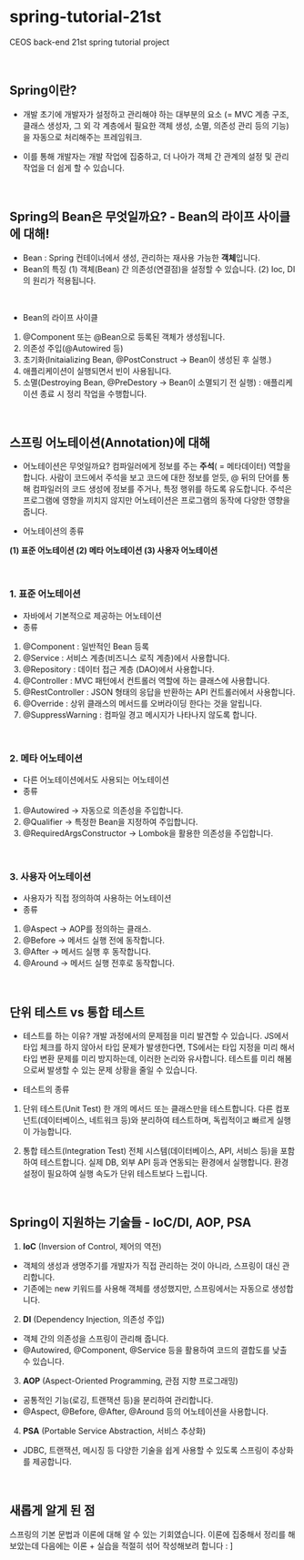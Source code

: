 # spring-tutorial-21st
CEOS back-end 21st spring tutorial project

<br>

## Spring이란?
- 개발 초기에 개발자가 설정하고 관리해야 하는 대부분의 요소
  (= MVC 계층 구조, 클래스 생성자, 그 외 각 계층에서 필요한 객체 생성, 소멸, 의존성 관리 등의 기능)을 자동으로 처리해주는 프레임워크.
  <br>
  
- 이를 통해 개발자는 개발 작업에 집중하고, 더 나아가 객체 간 관계의 설정 및 관리 작업을 더 쉽게 할 수 있습니다.
<br>

## Spring의 Bean은 무엇일까요? - Bean의 라이프 사이클에 대해!
- Bean : Spring 컨테이너에서 생성, 관리하는 재사용 가능한 **객체**입니다.
- Bean의 특징
  (1) 객체(Bean) 간 의존성(연결점)을 설정할 수 있습니다.
  (2) Ioc, DI의 원리가 적용됩니다.
<br>

- Bean의 라이프 사이클
1. @Component 또는 @Bean으로 등록된 객체가 생성됩니다.
2. 의존성 주입(@Autowired 등)
3. 초기화(Initaializing Bean, @PostConstruct -> Bean이 생성된 후 실행.)
4. 애플리케이션이 실행되면서 빈이 사용됩니다.
5. 소멸(Destroying Bean, @PreDestory -> Bean이 소멸되기 전 실행) : 애플리케이션 종료 시 정리 작업을 수행합니다.
<br>



## 스프링 어노테이션(Annotation)에 대해
- 어노테이션은 무엇일까요?
  컴파일러에게 정보를 주는 **주석**( = 메타데이터) 역할을 합니다.
  사람이 코드에서 주석을 보고 코드에 대한 정보를 얻듯,
  @ 뒤의 단어를 통해 컴파일러의 코드 생성에 정보를 주거나, 특정 행위를 하도록 유도합니다.
  주석은 프로그램에 영향을 끼치지 않지만 어노테이션은 프로그램의 동작에 다양한 영향을 줍니다.

- 어노테이션의 종류
  
 **(1) 표준 어노테이션
  (2) 메타 어노테이션
  (3) 사용자 어노테이션**

<br>

### 1. 표준 어노테이션
- 자바에서 기본적으로 제공하는 어노테이션
- 종류
1) @Component : 일반적인 Bean 등록
2) @Service : 서비스 계층(비즈니스 로직 계층)에서 사용합니다.
3) @Repository : 데이터 접근 계층 (DAO)에서 사용합니다.
4) @Controller : MVC 패턴에서 컨트롤러 역할에 하는 클래스에 사용합니다.
5) @RestController : JSON 형태의 응답을 반환하는 API 컨트롤러에서 사용합니다.
6) @Override : 상위 클래스의 메서드를 오버라이딩 한다는 것을 알립니다.
7) @SuppressWarning : 컴파일 경고 메시지가 나타나지 않도록 합니다.

<br>

### 2. 메타 어노테이션
- 다른 어노테이션에서도 사용되는 어노테이션
- 종류
1) @Autowired → 자동으로 의존성을 주입합니다.
2) @Qualifier → 특정한 Bean을 지정하여 주입합니다.
3) @RequiredArgsConstructor → Lombok을 활용한 의존성을 주입합니다.

<br>

### 3. 사용자 어노테이션
- 사용자가 직접 정의하여 사용하는 어노테이션
- 종류
1) @Aspect → AOP를 정의하는 클래스.
2) @Before → 메서드 실행 전에 동작합니다.
3) @After → 메서드 실행 후 동작합니다.
4) @Around → 메서드 실행 전후로 동작합니다.



<br>

## 단위 테스트 vs 통합 테스트

- 테스트를 하는 이유?
개발 과정에서의 문제점을 미리 발견할 수 있습니다.
JS에서 타입 체크를 하지 않아서 타입 문제가 발생한다면,
TS에서는 타입 지정을 미리 해서 타입 변환 문제를 미리 방지하는데, 이러한 논리와 유사합니다.
테스트를 미리 해봄으로써 발생할 수 있는 문제 상황을 줄일 수 있습니다.

- 테스트의 종류
1. 단위 테스트(Unit Test)
한 개의 메서드 또는 클래스만을 테스트합니다.
다른 컴포넌트(데이터베이스, 네트워크 등)와 분리하여 테스트하며,
독립적이고 빠르게 실행이 가능합니다.


3. 통합 테스트(Integration Test)
전체 시스템(데이터베이스, API, 서비스 등)을 포함하여 테스트합니다.
실제 DB, 외부 API 등과 연동되는 환경에서 실행합니다.
환경 설정이 필요하여 실행 속도가 단위 테스트보다 느립니다.

<br>

## Spring이 지원하는 기술들 - IoC/DI, AOP, PSA

1. **IoC** (Inversion of Control, 제어의 역전)
- 객체의 생성과 생명주기를 개발자가 직접 관리하는 것이 아니라, 스프링이 대신 관리합니다.
- 기존에는 new 키워드를 사용해 객체를 생성했지만, 스프링에서는 자동으로 생성합니다.

2. **DI** (Dependency Injection, 의존성 주입)
- 객체 간의 의존성을 스프링이 관리해 줍니다.
- @Autowired, @Component, @Service 등을 활용하여 코드의 결합도를 낮출 수 있습니다.

3. **AOP** (Aspect-Oriented Programming, 관점 지향 프로그래밍)
- 공통적인 기능(로깅, 트랜잭션 등)을 분리하여 관리합니다.
- @Aspect, @Before, @After, @Around 등의 어노테이션을 사용합니다.

4. **PSA** (Portable Service Abstraction, 서비스 추상화)
- JDBC, 트랜잭션, 메시징 등 다양한 기술을 쉽게 사용할 수 있도록 스프링이 추상화를 제공합니다.

<br>


## 새롭게 알게 된 점
스프링의 기본 문법과 이론에 대해 알 수 있는 기회였습니다.
이론에 집중해서 정리를 해 보았는데 다음에는 이론 + 실습을 적절히 섞어 작성해보려 합니다 : ]
